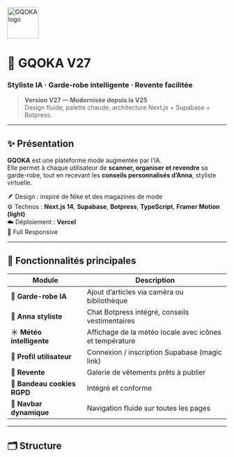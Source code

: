 <img src="public/logo.png" width="72" alt="GQOKA logo">

# 🧠 GQOKA V27  
### Styliste IA · Garde-robe intelligente · Revente facilitée

> **Version V27 — Modernisée depuis la V25**  
> Design fluide, palette chaude, architecture Next.js + Supabase + Botpress.

---

## ✨ Présentation

**GQOKA** est une plateforme mode augmentée par l’IA.  
Elle permet à chaque utilisateur de **scanner, organiser et revendre** sa garde-robe, tout en recevant les **conseils personnalisés d’Anna**, styliste virtuelle.

🪶 Design : inspiré de Nike et des magazines de mode  
⚙️ Technos : **Next.js 14**, **Supabase**, **Botpress**, **TypeScript**, **Framer Motion (light)**  
☁️ Déploiement : **Vercel**  
📱 Full Responsive  

---

## 🚀 Fonctionnalités principales

| Module | Description |
|---------|--------------|
| 👚 **Garde-robe IA** | Ajout d’articles via caméra ou bibliothèque |
| 🤖 **Anna styliste** | Chat Botpress intégré, conseils vestimentaires |
| ☀️ **Météo intelligente** | Affichage de la météo locale avec icônes et température |
| 🪪 **Profil utilisateur** | Connexion / inscription Supabase (magic link) |
| 💸 **Revente** | Galerie de vêtements prêts à publier |
| 🍪 **Bandeau cookies RGPD** | Intégré et conforme |
| 🧭 **Navbar dynamique** | Navigation fluide sur toutes les pages |

---

## 🗂️ Structure

